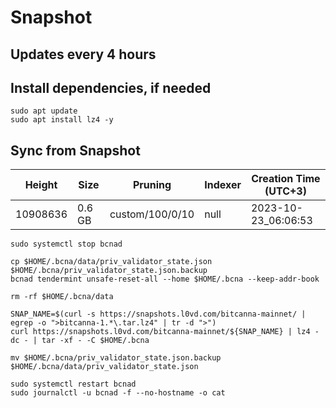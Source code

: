 # Snapshot

## Updates every 4 hours

## Install dependencies, if needed
```
sudo apt update
sudo apt install lz4 -y
```

## Sync from Snapshot  
| Height  | Size | Pruning | Indexer | Creation Time (UTC+3) |
| --------- | --------- | --------- | --------- | --------- |
| 10908636  | 0.6 GB  | custom/100/0/10 | null | 2023-10-23_06:06:53 |

```
sudo systemctl stop bcnad

cp $HOME/.bcna/data/priv_validator_state.json $HOME/.bcna/priv_validator_state.json.backup
bcnad tendermint unsafe-reset-all --home $HOME/.bcna --keep-addr-book

rm -rf $HOME/.bcna/data 

SNAP_NAME=$(curl -s https://snapshots.l0vd.com/bitcanna-mainnet/ | egrep -o ">bitcanna-1.*\.tar.lz4" | tr -d ">")
curl https://snapshots.l0vd.com/bitcanna-mainnet/${SNAP_NAME} | lz4 -dc - | tar -xf - -C $HOME/.bcna

mv $HOME/.bcna/priv_validator_state.json.backup $HOME/.bcna/data/priv_validator_state.json

sudo systemctl restart bcnad
sudo journalctl -u bcnad -f --no-hostname -o cat